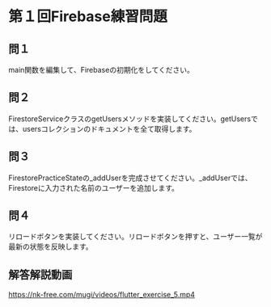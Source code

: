 # 第１回Firebase練習問題

## 問１
main関数を編集して、Firebaseの初期化をしてください。

## 問２
FirestoreServiceクラスのgetUsersメソッドを実装してください。getUsersでは、usersコレクションのドキュメントを全て取得します。

## 問３
FirestorePracticeStateの_addUserを完成させてください。_addUserでは、Firestoreに入力された名前のユーザーを追加します。

## 問４
リロードボタンを実装してください。リロードボタンを押すと、ユーザー一覧が最新の状態を反映します。

## 解答解説動画
https://nk-free.com/mugi/videos/flutter_exercise_5.mp4
